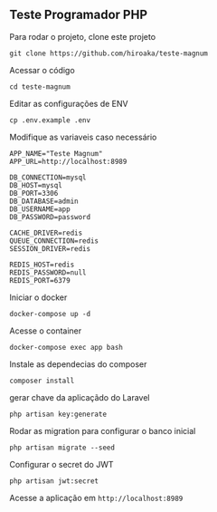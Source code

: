 ## Teste Programador PHP

Para rodar o projeto, clone este projeto

```
git clone https://github.com/hiroaka/teste-magnum
```

Acessar o código
```
cd teste-magnum
```

Editar as configurações de ENV

```
cp .env.example .env
```

Modifique as variaveis caso necessário

```
APP_NAME="Teste Magnum"
APP_URL=http://localhost:8989

DB_CONNECTION=mysql
DB_HOST=mysql
DB_PORT=3306
DB_DATABASE=admin
DB_USERNAME=app
DB_PASSWORD=password

CACHE_DRIVER=redis
QUEUE_CONNECTION=redis
SESSION_DRIVER=redis

REDIS_HOST=redis
REDIS_PASSWORD=null
REDIS_PORT=6379
```


Iniciar o docker
```
docker-compose up -d
```

Acesse o container

```
docker-compose exec app bash
```

Instale as dependecias do composer
```
composer install
```

gerar chave da aplicaçãdo do Laravel
```
php artisan key:generate
```

Rodar as migration para configurar o banco inicial
```
php artisan migrate --seed
```

Configurar o secret do JWT
```
php artisan jwt:secret
```
Acesse a aplicação em `http://localhost:8989`